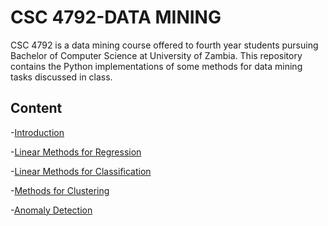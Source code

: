 # CSC 4792-DATA MINING
CSC 4792 is a data mining course offered to fourth year students pursuing Bachelor of Computer Science at University of Zambia. This repository contains the Python implementations of some methods for data mining tasks discussed in class.

## Content
  -[Introduction]()
  
  -[Linear Methods for Regression]()
  
  -[Linear Methods for Classification]()
  
  -[Methods for Clustering]()
  
  -[Anomaly Detection]()
